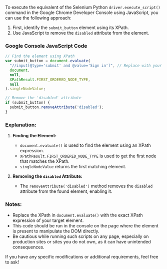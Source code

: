 To execute the equivalent of the Selenium Python `driver.execute_script()` command in the Google Chrome Developer Console using JavaScript, you can use the following approach:

1. First, identify the `submit_button` element using its XPath.
2. Use JavaScript to remove the `disabled` attribute from the element.

### Google Console JavaScript Code

```javascript
// Find the element using XPath
var submit_button = document.evaluate(
  "//input[@type='submit' and @value='Sign in']", // Replace with your exact XPath expression
  document,
  null,
  XPathResult.FIRST_ORDERED_NODE_TYPE,
  null
).singleNodeValue;

// Remove the 'disabled' attribute
if (submit_button) {
  submit_button.removeAttribute('disabled');
}
```

### Explanation:

1. **Finding the Element:**
   - `document.evaluate()` is used to find the element using an XPath expression.
   - `XPathResult.FIRST_ORDERED_NODE_TYPE` is used to get the first node that matches the XPath.
   - `singleNodeValue` returns the first matching element.

2. **Removing the `disabled` Attribute:**
   - The `removeAttribute('disabled')` method removes the `disabled` attribute from the found element, enabling it.

### Notes:

- Replace the XPath in `document.evaluate()` with the exact XPath expression of your target element.
- This code should be run in the console on the page where the element is present to manipulate the DOM directly.
- Be cautious while running such scripts on any page, especially on production sites or sites you do not own, as it can have unintended consequences.

If you have any specific modifications or additional requirements, feel free to ask!
